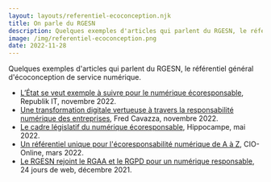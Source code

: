 ```yaml
---
layout: layouts/referentiel-ecoconception.njk
title: On parle du RGESN
description: Quelques exemples d'articles qui parlent du RGESN, le référentiel général d'écoconception de service numérique.
image: /img/referentiel-ecoconception.png
date: 2022-11-28
---
```


Quelques exemples d'articles qui parlent du RGESN, le référentiel général d'écoconception de service numérique.

* [L’État se veut exemple à suivre pour le numérique écoresponsable](https://www.republik-it.fr/decideurs-it/green-it/l-etat-se-veut-exemple-a-suivre-pour-le-numerique-ecoresponsable.html), Republik IT, novembre 2022.
* [Une transformation digitale vertueuse à travers la responsabilité numérique des entreprises](https://fredcavazza.net/2022/11/20/une-transformation-digitale-vertueuse-a-travers-la-responsabilite-numerique-des-entreprises/), Fred Cavazza, novembre 2022.
* [Le cadre législatif du numérique écoresponsable](https://www.hippocampe.fr/blog/hippodcast-focus-ecologique-numerique-ecoresponsable-episode-2/), Hippocampe, mai 2022.
* [Un référentiel unique pour l'écoresponsabilité numérique de A à Z](https://www.cio-online.com/actualites/lire-un-referentiel-unique-pour-l-ecoresponsabilite-numerique-de-a-a-z-14030.html), CIO-Online, mars 2022.
* [Le RGESN rejoint le RGAA et le RGPD pour un numérique responsable](https://www.24joursdeweb.fr/2021/le-rgesn-rejoint-le-rgaa-et-le-rgpd-pour-un-numerique-responsable/), 24 jours de web, décembre 2021.
